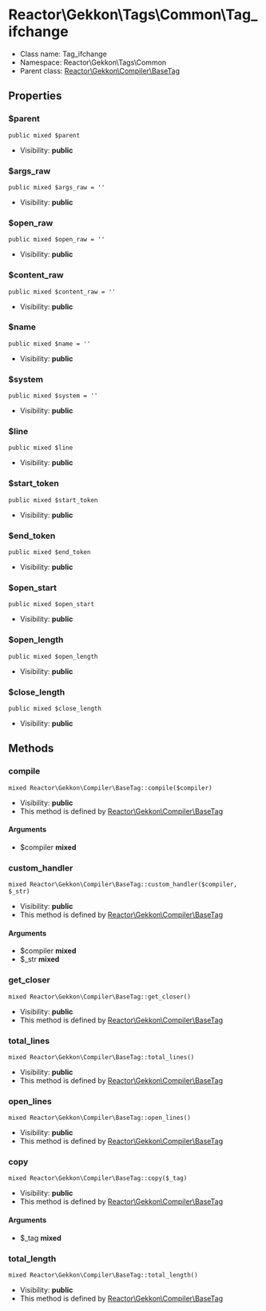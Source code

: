 Reactor\Gekkon\Tags\Common\Tag_ifchange
===============






* Class name: Tag_ifchange
* Namespace: Reactor\Gekkon\Tags\Common
* Parent class: [Reactor\Gekkon\Compiler\BaseTag](Reactor-Gekkon-Compiler-BaseTag.md)





Properties
----------


### $parent

    public mixed $parent





* Visibility: **public**


### $args_raw

    public mixed $args_raw = ''





* Visibility: **public**


### $open_raw

    public mixed $open_raw = ''





* Visibility: **public**


### $content_raw

    public mixed $content_raw = ''





* Visibility: **public**


### $name

    public mixed $name = ''





* Visibility: **public**


### $system

    public mixed $system = ''





* Visibility: **public**


### $line

    public mixed $line





* Visibility: **public**


### $start_token

    public mixed $start_token





* Visibility: **public**


### $end_token

    public mixed $end_token





* Visibility: **public**


### $open_start

    public mixed $open_start





* Visibility: **public**


### $open_length

    public mixed $open_length





* Visibility: **public**


### $close_length

    public mixed $close_length





* Visibility: **public**


Methods
-------


### compile

    mixed Reactor\Gekkon\Compiler\BaseTag::compile($compiler)





* Visibility: **public**
* This method is defined by [Reactor\Gekkon\Compiler\BaseTag](Reactor-Gekkon-Compiler-BaseTag.md)


#### Arguments
* $compiler **mixed**



### custom_handler

    mixed Reactor\Gekkon\Compiler\BaseTag::custom_handler($compiler, $_str)





* Visibility: **public**
* This method is defined by [Reactor\Gekkon\Compiler\BaseTag](Reactor-Gekkon-Compiler-BaseTag.md)


#### Arguments
* $compiler **mixed**
* $_str **mixed**



### get_closer

    mixed Reactor\Gekkon\Compiler\BaseTag::get_closer()





* Visibility: **public**
* This method is defined by [Reactor\Gekkon\Compiler\BaseTag](Reactor-Gekkon-Compiler-BaseTag.md)




### total_lines

    mixed Reactor\Gekkon\Compiler\BaseTag::total_lines()





* Visibility: **public**
* This method is defined by [Reactor\Gekkon\Compiler\BaseTag](Reactor-Gekkon-Compiler-BaseTag.md)




### open_lines

    mixed Reactor\Gekkon\Compiler\BaseTag::open_lines()





* Visibility: **public**
* This method is defined by [Reactor\Gekkon\Compiler\BaseTag](Reactor-Gekkon-Compiler-BaseTag.md)




### copy

    mixed Reactor\Gekkon\Compiler\BaseTag::copy($_tag)





* Visibility: **public**
* This method is defined by [Reactor\Gekkon\Compiler\BaseTag](Reactor-Gekkon-Compiler-BaseTag.md)


#### Arguments
* $_tag **mixed**



### total_length

    mixed Reactor\Gekkon\Compiler\BaseTag::total_length()





* Visibility: **public**
* This method is defined by [Reactor\Gekkon\Compiler\BaseTag](Reactor-Gekkon-Compiler-BaseTag.md)




